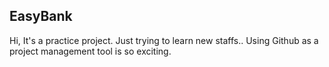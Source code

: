 ## EasyBank 
Hi, It's a practice project. Just trying to learn new staffs.. Using Github as a project management tool is so exciting.
